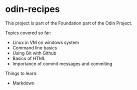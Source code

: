 # odin-recipes

This project is part of the Foundation part of the Odin Project.

Topics covered so far:
- Linux in VM on windows system
- Command line basics
- Using Git with Github 
- Basics of HTML
- Importance of commit messages and commiting 

Things to learn:
- Markdown